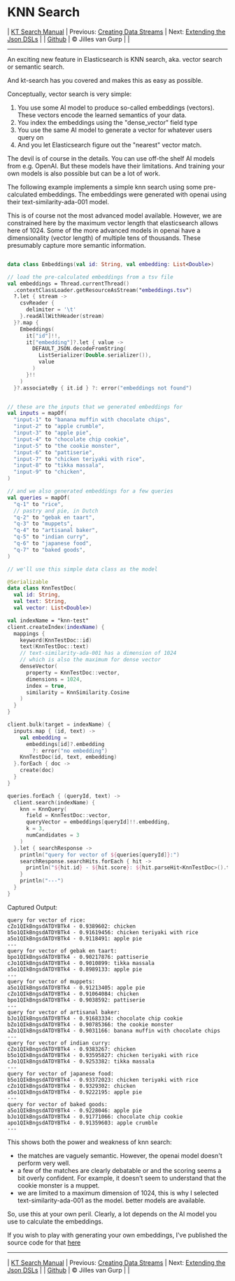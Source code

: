 # KNN Search 

| [KT Search Manual](README.md) | Previous: [Creating Data Streams](DataStreams.md) | Next: [Extending the Json DSLs](ExtendingTheDSL.md) |
| [Github](https://github.com/jillesvangurp/kt-search) | &copy; Jilles van Gurp |  |

---                

An exciting new feature in Elasticsearch is KNN search, aka. vector search or semantic search.

And kt-search has you covered and makes this as easy as possible.

Conceptually, vector search is very simple:

1. You use some AI model to produce so-called embeddings (vectors). 
These vectors encode the learned semantics of your data.
1. You index the embeddings using the "dense_vector" field type
1. You use the same AI model to generate a vector for whatever users query on
1. And you let Elasticsearch figure out the "nearest" vector match.

The devil is of course in the details. You can use off-the shelf AI models from e.g. OpenAI. But these 
models have their limitations. And training your own models is also possible but can be a lot of work.
        
The following example implements a simple knn search using some pre-calculated embeddings.
The embeddings were generated with openai using their text-similarity-ada-001 model.

This is of course not the most advanced model available. However, we are constrained here by the maximum vector length
that elasticsearch allows here of 1024. Some of the more advanced models in openai have a dimensionality 
(vector length) of multiple tens of thousands. These presumably capture more semantic information.

```kotlin

data class Embeddings(val id: String, val embedding: List<Double>)

// load the pre-calculated embeddings from a tsv file
val embeddings = Thread.currentThread()
  .contextClassLoader.getResourceAsStream("embeddings.tsv")
  ?.let { stream ->
    csvReader {
      delimiter = '\t'
    }.readAllWithHeader(stream)
  }?.map {
    Embeddings(
      it["id"]!!,
      it["embedding"]?.let { value ->
        DEFAULT_JSON.decodeFromString(
          ListSerializer(Double.serializer()),
          value
        )
      }!!
    )
  }?.associateBy { it.id } ?: error("embeddings not found")


// these are the inputs that we generated embeddings for
val inputs = mapOf(
  "input-1" to "banana muffin with chocolate chips",
  "input-2" to "apple crumble",
  "input-3" to "apple pie",
  "input-4" to "chocolate chip cookie",
  "input-5" to "the cookie monster",
  "input-6" to "pattiserie",
  "input-7" to "chicken teriyaki with rice",
  "input-8" to "tikka massala",
  "input-9" to "chicken",
)

// and we also generated embeddings for a few queries
val queries = mapOf(
  "q-1" to "rice",
  // pastry and pie, in Dutch
  "q-2" to "gebak en taart",
  "q-3" to "muppets",
  "q-4" to "artisanal baker",
  "q-5" to "indian curry",
  "q-6" to "japanese food",
  "q-7" to "baked goods",
)

// we'll use this simple data class as the model

@Serializable
data class KnnTestDoc(
  val id: String,
  val text: String,
  val vector: List<Double>)

val indexName = "knn-test"
client.createIndex(indexName) {
  mappings {
    keyword(KnnTestDoc::id)
    text(KnnTestDoc::text)
    // text-similarity-ada-001 has a dimension of 1024
    // which is also the maximum for dense vector
    denseVector(
      property = KnnTestDoc::vector,
      dimensions = 1024,
      index = true,
      similarity = KnnSimilarity.Cosine
    )
  }
}

client.bulk(target = indexName) {
  inputs.map { (id, text) ->
    val embedding =
      embeddings[id]?.embedding
        ?: error("no embedding")
    KnnTestDoc(id, text, embedding)
  }.forEach { doc ->
    create(doc)
  }
}

queries.forEach { (queryId, text) ->
  client.search(indexName) {
    knn = KnnQuery(
      field = KnnTestDoc::vector,
      queryVector = embeddings[queryId]!!.embedding,
      k = 3,
      numCandidates = 3
    )
  }.let { searchResponse ->
    println("query for vector of ${queries[queryId]}:")
    searchResponse.searchHits.forEach { hit ->
      println("${hit.id} - ${hit.score}: ${hit.parseHit<KnnTestDoc>().text}")
    }
    println("---")
  }
}
```

Captured Output:

```
query for vector of rice:
cZo1QIkBngsdATDYBTk4 - 0.9389602: chicken
b5o1QIkBngsdATDYBTk4 - 0.91619456: chicken teriyaki with rice
a5o1QIkBngsdATDYBTk4 - 0.9118491: apple pie
---
query for vector of gebak en taart:
bpo1QIkBngsdATDYBTk4 - 0.90217876: pattiserie
cJo1QIkBngsdATDYBTk4 - 0.9010899: tikka massala
a5o1QIkBngsdATDYBTk4 - 0.8989133: apple pie
---
query for vector of muppets:
a5o1QIkBngsdATDYBTk4 - 0.91213405: apple pie
cZo1QIkBngsdATDYBTk4 - 0.91064084: chicken
bpo1QIkBngsdATDYBTk4 - 0.9038592: pattiserie
---
query for vector of artisanal baker:
bJo1QIkBngsdATDYBTk4 - 0.91683334: chocolate chip cookie
bZo1QIkBngsdATDYBTk4 - 0.90785366: the cookie monster
aZo1QIkBngsdATDYBTk4 - 0.9031166: banana muffin with chocolate chips
---
query for vector of indian curry:
cZo1QIkBngsdATDYBTk4 - 0.9383267: chicken
b5o1QIkBngsdATDYBTk4 - 0.93595827: chicken teriyaki with rice
cJo1QIkBngsdATDYBTk4 - 0.9253382: tikka massala
---
query for vector of japanese food:
b5o1QIkBngsdATDYBTk4 - 0.93372023: chicken teriyaki with rice
cZo1QIkBngsdATDYBTk4 - 0.9329302: chicken
a5o1QIkBngsdATDYBTk4 - 0.9222195: apple pie
---
query for vector of baked goods:
a5o1QIkBngsdATDYBTk4 - 0.9228046: apple pie
bJo1QIkBngsdATDYBTk4 - 0.91771066: chocolate chip cookie
apo1QIkBngsdATDYBTk4 - 0.91359603: apple crumble
---

```

This shows both the power and weakness of knn search:

- the matches are vaguely semantic. However, the openai model doesn't perform very well.
- a few of the matches are clearly debatable or and the scoring seems a bit overly confident. For example, 
it doesn't seem to understand that the cookie monster is a muppet. 
- we are limited to a maximum dimension of 1024, this is why I selected text-similarity-ada-001 as the model.
better models are available.

So, use this at your own peril. Clearly, a lot depends on the AI model you use to calculate the embeddings.

If you wish to play with generating your own embeddings, I've published the source code for that 
[here](https://github.com/jillesvangurp/openai-embeddings-processor)



---

| [KT Search Manual](README.md) | Previous: [Creating Data Streams](DataStreams.md) | Next: [Extending the Json DSLs](ExtendingTheDSL.md) |
| [Github](https://github.com/jillesvangurp/kt-search) | &copy; Jilles van Gurp |  |